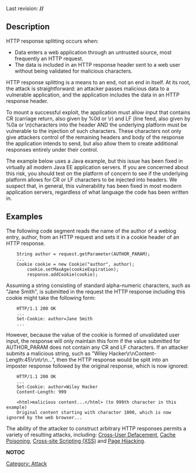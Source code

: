 Last revision: **//**

## Description

HTTP response splitting occurs when:

  - Data enters a web application through an untrusted source, most
    frequently an HTTP request.
  - The data is included in an HTTP response header sent to a web user
    without being validated for malicious characters.

HTTP response splitting is a means to an end, not an end in itself. At
its root, the attack is straightforward: an attacker passes malicious
data to a vulnerable application, and the application includes the data
in an HTTP response header.

To mount a successful exploit, the application must allow input that
contains CR (carriage return, also given by %0d or \\r) and LF (line
feed, also given by %0a or \\n)characters into the header AND the
underlying platform must be vulnerable to the injection of such
characters. These characters not only give attackers control of the
remaining headers and body of the response the application intends to
send, but also allow them to create additional responses entirely under
their control.

The example below uses a Java example, but this issue has been fixed in
virtually all modern Java EE application servers. If you are concerned
about this risk, you should test on the platform of concern to see if
the underlying platform allows for CR or LF characters to be injected
into headers. We suspect that, in general, this vulnerability has been
fixed in most modern application servers, regardless of what language
the code has been written in.

## Examples

The following code segment reads the name of the author of a weblog
entry, author, from an HTTP request and sets it in a cookie header of an
HTTP response.

```
    String author = request.getParameter(AUTHOR_PARAM);
    ...
    Cookie cookie = new Cookie("author", author);
        cookie.setMaxAge(cookieExpiration);
        response.addCookie(cookie);
```

Assuming a string consisting of standard alpha-numeric characters, such
as "Jane Smith", is submitted in the request the HTTP response including
this cookie might take the following form:

```
    HTTP/1.1 200 OK
    ...
    Set-Cookie: author=Jane Smith
    ...
```

However, because the value of the cookie is formed of unvalidated user
input, the response will only maintain this form if the value submitted
for AUTHOR_PARAM does not contain any CR and LF characters. If an
attacker submits a malicious string, such as "Wiley
Hacker\\r\\nContent-Length:45\\r\\n\\r\\n...", then the HTTP response
would be split into an imposter response followed by the original
response, which is now ignored:

```
    HTTP/1.1 200 OK
    ...
    Set-Cookie: author=Wiley Hacker
    Content-Length: 999

    <html>malicious content...</html> (to 999th character in this example)
    Original content starting with character 1000, which is now ignored by the web browser...
```

The ability of the attacker to construct arbitrary HTTP responses
permits a variety of resulting attacks, including: [Cross-User
Defacement](Cross-User_Defacement "wikilink"), [Cache
Poisoning](Cache_Poisoning "wikilink"), [Cross-site Scripting
(XSS)](Cross-site_Scripting_\(XSS\) "wikilink") and [Page
Hijacking](Page_Hijacking "wikilink").

__NOTOC__

[Category: Attack](Category:_Attack "wikilink")